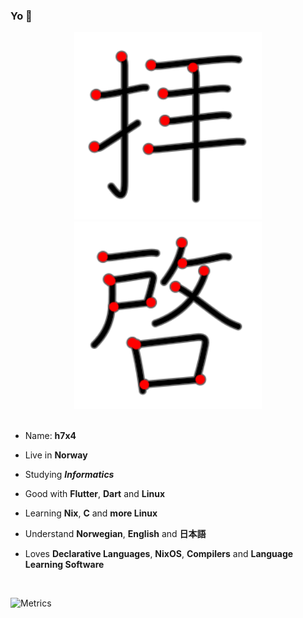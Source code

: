 ### Yo 👋

<div align="center">
  <img src="./images/hai.svg" width="300" />
  <img src="./images/kei.svg" width="300" />
</div>

<br/>

- Name: **h7x4**

- Live in **Norway**

- Studying ***Informatics***

- Good with **Flutter**, **Dart** and **Linux**

- Learning **Nix**, **C** and **more Linux**

- Understand **Norwegian**, **English** and **日本語**

- Loves **Declarative Languages**, **NixOS**, **Compilers** and **Language Learning Software**

<br/>

![Metrics](https://metrics.lecoq.io/h7x4abk3g?template=classic&base.header=0&base.activity=0&base.community=0&base.repositories=0&base.metadata=0&repositories=1&languages=1&repositories=100&repositories.batch=100&repositories.forks=false&repositories.affiliations=owner&languages.limit=8&languages.threshold=0%25&languages.colors=github&languages.sections=most-used&languages.indepth=false&languages.analysis.timeout=15&languages.categories=markup%2C%20programming&languages.recent.categories=markup%2C%20programming&languages.recent.load=300&languages.recent.days=14&repositories.featured=Jisho-Study-Tool%2C%20unofficial_jisho_api_dart%2C%20nix-dotfiles%2C%20kanimaji-dart&config.timezone=Europe%2FOslo)

